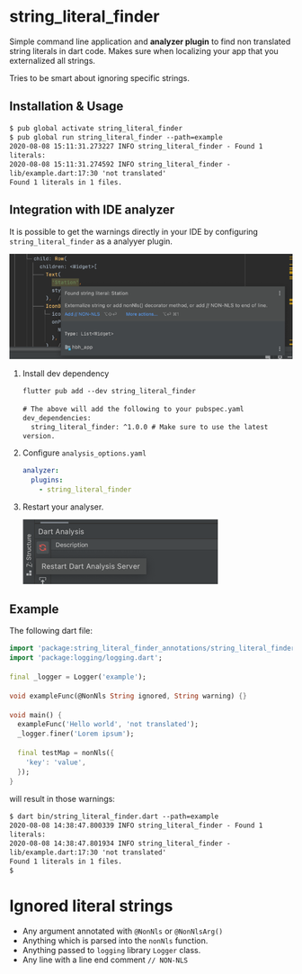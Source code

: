 # string_literal_finder

Simple command line application and **analyzer plugin** to find non translated string literals
in dart code. Makes sure when localizing your app that you externalized all strings.

Tries to be smart about ignoring specific strings.

## Installation & Usage

```shell
$ pub global activate string_literal_finder
$ pub global run string_literal_finder --path=example
2020-08-08 15:11:31.273227 INFO string_literal_finder - Found 1 literals:
2020-08-08 15:11:31.274592 INFO string_literal_finder - lib/example.dart:17:30 'not translated'
Found 1 literals in 1 files.
```

## Integration with IDE analyzer

It is possible to get the warnings directly in your IDE by
configuring `string_literal_finder` as a analyyer plugin.

![IDE Warnings](_doc/string_literal_warning.png)

1. Install dev dependency

    ```shell
    flutter pub add --dev string_literal_finder

    # The above will add the following to your pubspec.yaml
    dev_dependencies:
      string_literal_finder: ^1.0.0 # Make sure to use the latest version.
    ```

2. Configure `analysis_options.yaml`

    ```yaml
    analyzer:
      plugins:
        - string_literal_finder

    ```

3. Restart your analyser.

    ![Restart analyzer](_doc/restart_analyzer.png)


## Example

The following dart file:

```dart
import 'package:string_literal_finder_annotations/string_literal_finder_annotations.dart';
import 'package:logging/logging.dart';

final _logger = Logger('example');

void exampleFunc(@NonNls String ignored, String warning) {}

void main() {
  exampleFunc('Hello world', 'not translated');
  _logger.finer('Lorem ipsum');

  final testMap = nonNls({
    'key': 'value',
  });
}
```

will result in those warnings:

```shell
$ dart bin/string_literal_finder.dart --path=example
2020-08-08 14:38:47.800339 INFO string_literal_finder - Found 1 literals:
2020-08-08 14:38:47.801934 INFO string_literal_finder - lib/example.dart:17:30 'not translated'
Found 1 literals in 1 files.
$ 
```

# Ignored literal strings

* Any argument annotated with `@NonNls` or `@NonNlsArg()`
* Anything which is parsed into the `nonNls` function.
* Anything passed to `logging` library `Logger` class.
* Any line with a line end comment `// NON-NLS`
